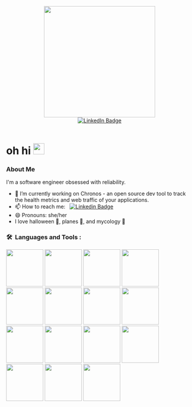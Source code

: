 <div id="header" align="center">
  <img src="https://media.giphy.com/media/v1.Y2lkPTc5MGI3NjExOXEybW9kdTZiMWJjeThiNXJvdW15Ym5pdTVqY2hta3p2cjk2amlpdyZlcD12MV9pbnRlcm5hbF9naWZfYnlfaWQmY3Q9cw/YYQ6sw8jt2HRxX4uVi/giphy.gif" width="300"/>
  <link rel="stylesheet" type='text/css' href="https://cdn.jsdelivr.net/gh/devicons/devicon@latest/devicon.min.css" />

<div id="badges">
  <a href="https://www.linkedin.com/in/elsa-holmgren/">
    <img src="https://img.shields.io/badge/LinkedIn-blue?style=for-the-badge&logo=linkedin&logoColor=white" alt="LinkedIn Badge"/>
  </a>
</div><p align="center"><img src="https://komarev.com/ghpvc/?username=ekh88&style=flat-square&color=green" alt=""></p>

</div>
<h1>
  oh hi
  <img src="https://media.giphy.com/media/hvRJCLFzcasrR4ia7z/giphy.gif" width="30px"/>
</h1>

### About Me
I'm a software engineer obsessed with reliability.

- 🔭 I’m currently working on Chronos - an open source dev tool to track the health metrics and web traffic of your applications. 
- 📫 How to reach me:  &nbsp; [![Linkedin Badge](https://img.shields.io/badge/-Elsa-blue?style=flat&logo=Linkedin&logoColor=white)](https://www.linkedin.com/in/elsa-holmgren)
- 😄 Pronouns: she/her
- I love halloween 🎃, planes 🛫, and mycology 🍄



### 🛠 &nbsp;Languages and Tools :

<p>
 <img src="https://cdn.jsdelivr.net/gh/devicons/devicon@latest/icons/javascript/javascript-original.svg" height="100" width="100" />
 <img src="https://cdn.jsdelivr.net/gh/devicons/devicon@latest/icons/typescript/typescript-original.svg" height="100" width="100"/>
 <img src="https://cdn.jsdelivr.net/gh/devicons/devicon@latest/icons/react/react-original-wordmark.svg" height="100" width="100"/>
 <img src="https://cdn.jsdelivr.net/gh/devicons/devicon@latest/icons/redux/redux-original.svg" height="100" width="100"/>
 <img src="https://cdn.jsdelivr.net/gh/devicons/devicon@latest/icons/nodejs/nodejs-original.svg" height="100" width="100"/>
 <img src="https://cdn.jsdelivr.net/gh/devicons/devicon@latest/icons/nodejs/nodejs-original.svg" height="100" width="100" />
 <img src="https://cdn.jsdelivr.net/gh/devicons/devicon@latest/icons/postgresql/postgresql-original.svg" height="100" width="100"/>
 <img src="https://cdn.jsdelivr.net/gh/devicons/devicon@latest/icons/mongodb/mongodb-original.svg" height="100" width="100"/>
 <img src="https://cdn.jsdelivr.net/gh/devicons/devicon@latest/icons/jest/jest-plain.svg" height="100" width="100"/>
 <img src="https://cdn.jsdelivr.net/gh/devicons/devicon@latest/icons/docker/docker-original.svg" height="100" width="100"/>
 <img src="https://cdn.jsdelivr.net/gh/devicons/devicon@latest/icons/git/git-original.svg" height="100" width="100"/>
 <img src="https://cdn.jsdelivr.net/gh/devicons/devicon@latest/icons/electron/electron-original.svg" height="100" width="100" />
 <img src="https://cdn.jsdelivr.net/gh/devicons/devicon@latest/icons/tailwindcss/tailwindcss-original-wordmark.svg" height="100" width="100" />
 <img src="https://cdn.jsdelivr.net/gh/devicons/devicon@latest/icons/kubernetes/kubernetes-plain-wordmark.svg" height="100" width="100"/>
 <img src="https://cdn.jsdelivr.net/gh/devicons/devicon@latest/icons/webpack/webpack-original.svg" height="100" width="100"/>          
</p>


<!--
**ekh88/ekh88** is a ✨ _special_ ✨ repository because its `README.md` (this file) appears on your GitHub profile.

Here are some ideas to get you started:

- 🔭 I’m currently working on ...
- 🌱 I’m currently learning ...
- 👯 I’m looking to collaborate on ...
- 🤔 I’m looking for help with ...
- 💬 Ask me about ...
- 📫 How to reach me: ...
- 😄 Pronouns: ...
- ⚡ Fun fact: ...
-->
